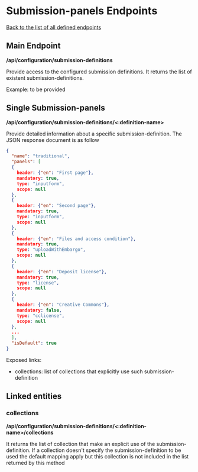 # Submission-panels Endpoints
[Back to the list of all defined endpoints](endpoints.md)

## Main Endpoint
**/api/configuration/submission-definitions**   

Provide access to the configured submission definitions. It returns the list of existent submission-definitions.

Example: to be provided

## Single Submission-panels 
**/api/configuration/submission-definitions/<:definition-name>**

Provide detailed information about a specific submission-definition. The JSON response document is as follow
```json
{
  "name": "traditional",
  "panels": [
  {
  	header: {"en": "First page"},
  	mandatory: true,
  	type: "inputform",
  	scope: null
  },
  {
  	header: {"en": "Second page"},
  	mandatory: true,
  	type: "inputform",
  	scope: null
  },
  {
  	header: {"en": "Files and access condition"},
  	mandatory: true,
  	type: "uploadWithEmbargo",
  	scope: null
  },
  {
  	header: {"en": "Deposit license"},
  	mandatory: true,
  	type: "license",
  	scope: null
  },
  {
  	header: {"en": "Creative Commons"},
  	mandatory: false,
  	type: "cclicense",
  	scope: null
  },
  ...  
  ],
  "isDefault": true
}

```

Exposed links:
* collections: list of collections that explicitly use such submission-definition
 
## Linked entities
### collections
**/api/configuration/submission-definitions/<:definition-name>/collections**

It returns the list of collection that make an explicit use of the submission-definition. If a collection doesn't specify the submission-definition to be used the default mapping apply but this collection is not included in the list returned by this method
